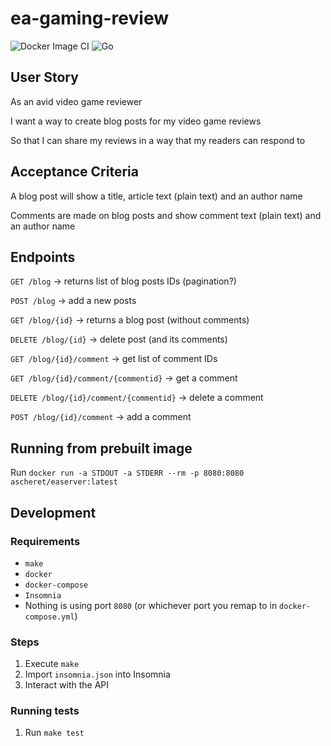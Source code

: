 # ea-gaming-review

![Docker Image CI](https://github.com/aschereT/ea-gaming-review/workflows/Docker%20Image%20CI/badge.svg)
![Go](https://github.com/aschereT/ea-gaming-review/workflows/Go/badge.svg)

## User Story

As an avid video game reviewer 

I want a way to create blog posts for my video game reviews 

So that I can share my reviews in a way that my readers can respond to

## Acceptance Criteria

A blog post will show a title, article text (plain text) and an author name 

Comments are made on blog posts and show comment text (plain text) and an author name 

## Endpoints

`GET /blog` -> returns list of blog posts IDs (pagination?)

`POST /blog` -> add a new posts

`GET /blog/{id}` -> returns a blog post (without comments)

`DELETE /blog/{id}` -> delete post (and its comments)

`GET /blog/{id}/comment` -> get list of comment IDs

`GET /blog/{id}/comment/{commentid}` -> get a comment

`DELETE /blog/{id}/comment/{commentid}` -> delete a comment

`POST /blog/{id}/comment` -> add a comment

## Running from prebuilt image

Run `docker run -a STDOUT -a STDERR --rm -p 8080:8080 ascheret/easerver:latest`

## Development

### Requirements

- `make`
- `docker`
- `docker-compose`
- `Insomnia`
- Nothing is using port `8080` (or whichever port you remap to in `docker-compose.yml`)

### Steps

1. Execute `make`
2. Import `insomnia.json` into Insomnia
3. Interact with the API

### Running tests

1. Run `make test`